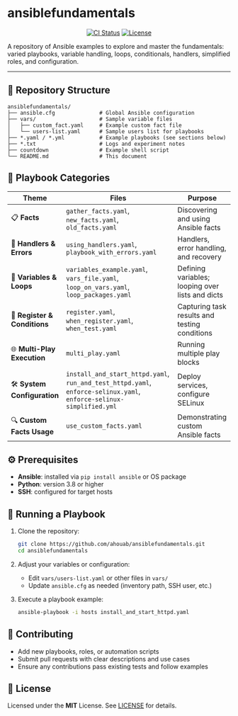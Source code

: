 # ansiblefundamentals

<p align="center">
  <a href="https://github.com/ahouab/ansiblefundamentals/actions"><img src="https://img.shields.io/github/actions/workflow/status/ahouab/ansiblefundamentals/ci.yml?branch=main" alt="CI Status"></a>
  <a href="LICENSE"><img src="https://img.shields.io/github/license/ahouab/ansiblefundamentals" alt="License"></a>
</p>

A repository of Ansible examples to explore and master the fundamentals: varied playbooks, variable handling, loops, conditionals, handlers, simplified roles, and configuration.

---

## 📂 Repository Structure

```text
ansiblefundamentals/
├── ansible.cfg              # Global Ansible configuration
├── vars/                    # Sample variable files
│   ├── custom_fact.yaml     # Example custom fact file
│   └── users-list.yaml      # Sample users list for playbooks
├── *.yaml / *.yml           # Example playbooks (see sections below)
├── *.txt                    # Logs and experiment notes
├── countdown                # Example shell script
└── README.md                # This document
```

## 🎯 Playbook Categories

| Theme                        | Files                                                                                                               | Purpose                                          |
| ---------------------------- | ------------------------------------------------------------------------------------------------------------------- | ------------------------------------------------ |
| 📋 **Facts**                 | `gather_facts.yaml`, `new_facts.yaml`, `old_facts.yaml`                                                             | Discovering and using Ansible facts              |
| 🔧 **Handlers & Errors**     | `using_handlers.yaml`, `playbook_with_errors.yaml`                                                                  | Handlers, error handling, and recovery           |
| 🔢 **Variables & Loops**     | `variables_example.yaml`, `vars_file.yaml`, `loop_on_vars.yaml`, `loop_packages.yaml`                               | Defining variables; looping over lists and dicts |
| 📝 **Register & Conditions** | `register.yaml`, `when_register.yaml`, `when_test.yaml`                                                             | Capturing task results and testing conditions    |
| 🌐 **Multi-Play Execution**  | `multi_play.yaml`                                                                                                   | Running multiple play blocks                     |
| 🛠️ **System Configuration** | `install_and_start_httpd.yaml`, `run_and_test_httpd.yaml`, `enforce-selinux.yaml`, `enforce-selinux-simplified.yml` | Deploy services, configure SELinux               |
| 🔍 **Custom Facts Usage**    | `use_custom_facts.yaml`                                                                                             | Demonstrating custom Ansible facts               |

## ⚙️ Prerequisites

* **Ansible**: installed via `pip install ansible` or OS package
* **Python**: version 3.8 or higher
* **SSH**: configured for target hosts

## 🚀 Running a Playbook

1. Clone the repository:

   ```bash
   git clone https://github.com/ahouab/ansiblefundamentals.git
   cd ansiblefundamentals
   ```
2. Adjust your variables or configuration:

   * Edit `vars/users-list.yaml` or other files in `vars/`
   * Update `ansible.cfg` as needed (inventory path, SSH user, etc.)
3. Execute a playbook example:

   ```bash
   ansible-playbook -i hosts install_and_start_httpd.yaml
   ```

## 🤝 Contributing

* Add new playbooks, roles, or automation scripts
* Submit pull requests with clear descriptions and use cases
* Ensure any contributions pass existing tests and follow examples

## 📜 License

Licensed under the **MIT** License. See [LICENSE](LICENSE) for details.
